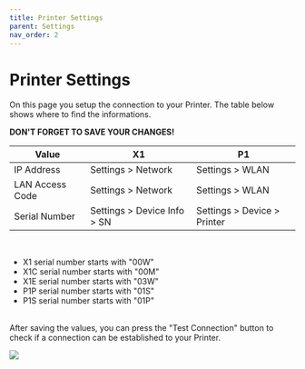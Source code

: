 ```yaml
---
title: Printer Settings
parent: Settings
nav_order: 2
---
```


# Printer Settings

On this page you setup the connection to your Printer.
The table below shows where to find the informations.

**DON'T FORGET TO SAVE YOUR CHANGES!**

| Value           | X1                          | P1                          |
|-----------------|-----------------------------|-----------------------------|
| IP Address      | Settings > Network          | Settings > WLAN             |
| LAN Access Code | Settings > Network          | Settings > WLAN             |
| Serial Number   | Settings > Device Info > SN | Settings > Device > Printer |

<br>

- X1 serial number starts with "00W"
- X1C serial number starts with "00M"
- X1E serial number starts with "03W"
- P1P serial number starts with "01S"
- P1S serial number starts with "01P"

<br>
After saving the values, you can press the "Test Connection" button to check if a connection can be established to your Printer.
<br>


![](../../assets/img/printer-settings.png)